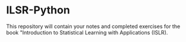 # ILSR-Python
This repository will contain your notes and completed exercises for the book "Introduction to Statistical Learning with Applications (ISLR).
